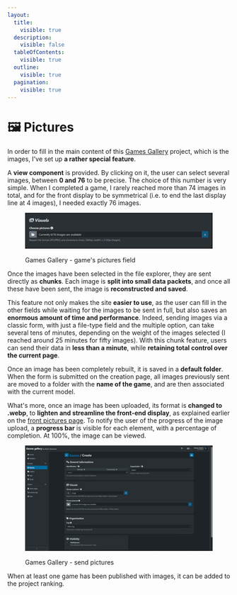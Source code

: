 ```yaml
---
layout:
  title:
    visible: true
  description:
    visible: false
  tableOfContents:
    visible: true
  outline:
    visible: true
  pagination:
    visible: true
---
```


# 🖼️ Pictures

In order to fill in the main content of this [Games Gallery](https://games-gallery.alexis-gousseau.com/) project, which is the images, I've set up **a rather special feature**.

A **view component** is provided. By clicking on it, the user can select several images, between **0 and 76** to be precise. The choice of this number is very simple. When I completed a game, I rarely reached more than 74 images in total, and for the front display to be symmetrical (i.e. to end the last display line at 4 images), I needed exactly 76 images.

<figure><img src="../.gitbook/assets/pictures_field.png" alt=""><figcaption><p>Games Gallery - game's pictures field</p></figcaption></figure>

Once the images have been selected in the file explorer, they are sent directly as **chunks**. Each image is **split into small data packets**, and once all these have been sent, the image is **reconstructed and saved**.

This feature not only makes the site **easier to use**, as the user can fill in the other fields while waiting for the images to be sent in full, but also saves an **enormous amount of time and performance**. Indeed, sending images via a classic form, with just a file-type field and the multiple option, can take several tens of minutes, depending on the weight of the images selected (I reached around 25 minutes for fifty images). With this chunk feature, users can send their data in **less than a minute**, while **retaining total control over the current page**.

Once an image has been completely rebuilt, it is saved in a **default folder**. When the form is submitted on the creation page, all images previously sent are moved to a folder with the **name of the game**, and are then associated with the current model.

What's more, once an image has been uploaded, its format is **changed to .webp**, to **lighten and streamline the front-end display**, as explained earlier on the [front pictures page](../front-office/pictures.md). To notify the user of the progress of the image upload, a **progress bar** is visible for each element, with a percentage of completion. At 100%, the image can be viewed.

<figure><img src="../.gitbook/assets/upload_pictures.gif" alt=""><figcaption><p>Games Gallery - send pictures</p></figcaption></figure>

When at least one game has been published with images, it can be added to the project ranking.
